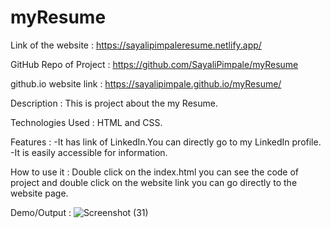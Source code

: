 # myResume

Link of the website : https://sayalipimpaleresume.netlify.app/

GitHub Repo of Project : https://github.com/SayaliPimpale/myResume

github.io website link : https://sayalipimpale.github.io/myResume/

Description : This is project about the my Resume.

Technologies Used : HTML and CSS.

Features : -It has link of LinkedIn.You can directly go to my LinkedIn profile.
           -It is easily accessible for information.

How to use it : Double click on the index.html you can see the code of project and double click on the website link you can go directly to the website page.

Demo/Output : ![Screenshot (31)](https://user-images.githubusercontent.com/90415438/132874951-26fdd0bc-259b-417b-b37c-f7d89cd8d671.png)
